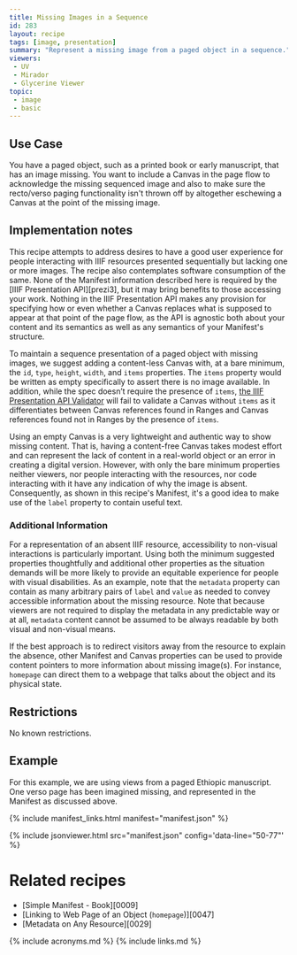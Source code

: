 ```yaml
---
title: Missing Images in a Sequence
id: 283
layout: recipe
tags: [image, presentation]
summary: "Represent a missing image from a paged object in a sequence."
viewers:
 - UV
 - Mirador
 - Glycerine Viewer
topic:
 - image
 - basic
---
```


## Use Case

You have a paged object, such as a printed book or early manuscript, that has an image missing. You want to include a Canvas in the page flow to acknowledge the missing sequenced image and also to make sure the recto/verso paging functionality isn't thrown off by altogether eschewing a Canvas at the point of the missing image.

## Implementation notes

This recipe attempts to address desires to have a good user experience for people interacting with IIIF resources presented sequentially but lacking one or more images. The recipe also contemplates software consumption of the same. None of the Manifest information described here is required by the [IIIF Presentation API][prezi3], but it may bring benefits to those accessing your work. Nothing in the IIIF Presentation API makes any provision for specifying how or even whether a Canvas replaces what is supposed to appear at that point of the page flow, as the API is agnostic both about your content and its semantics as well as any semantics of your Manifest's structure.

To maintain a sequence presentation of a paged object with missing images, we suggest adding a content-less Canvas with, at a bare minimum, the `id`, `type`, `height`, `width`, and `items` properties. The `items` property would be written as empty specifically to assert there is no image available. In addition, while the spec doesn’t require the presence of `items`, [the IIIF Presentation API Validator](https://presentation-validator.iiif.io/) will fail to validate a Canvas without `items` as it differentiates between Canvas references found in Ranges and Canvas references found not in Ranges by the presence of `items`.

Using an empty Canvas is a very lightweight and authentic way to show missing content. That is, having a content-free Canvas takes modest effort and can represent the lack of content in a real-world object or an error in creating a digital version. However, with only the bare minimum properties neither viewers, nor people interacting with the resources, nor code interacting with it have any indication of why the image is absent. Consequently, as shown in this recipe's Manifest, it's a good idea to make use of the `label` property to contain useful text.

### Additional Information

For a representation of an absent IIIF resource, accessibility to non-visual interactions is particularly important. Using both the minimum suggested properties thoughtfully and additional other properties as the situation demands will be more likely to provide an equitable experience for people with visual disabilities. As an example, note that the `metadata` property can contain as many arbitrary pairs of `label` and `value` as needed to convey accessible information about the missing resource. Note that because viewers are not required to display the metadata in any predictable way or at all, `metadata` content cannot be assumed to be always readable by both visual and non-visual means.

If the best approach is to redirect visitors away from the resource to explain the absence, other Manifest and Canvas properties can be used to provide content pointers to more information about missing image(s). For instance, `homepage` can direct them to a webpage that talks about the object and its physical state.

## Restrictions

No known restrictions.

## Example

For this example, we are using views from a paged Ethiopic manuscript. One verso page has been imagined missing, and represented in the Manifest as discussed above.

{% include manifest_links.html manifest="manifest.json" %}

{% include jsonviewer.html src="manifest.json" config='data-line="50-77"' %}


# Related recipes

* [Simple Manifest - Book][0009]
* [Linking to Web Page of an Object (`homepage`)][0047]
* [Metadata on Any Resource][0029]


{% include acronyms.md %}
{% include links.md %}
